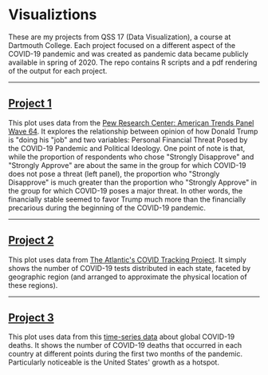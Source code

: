 # Visualiztions
These are my projects from QSS 17 (Data Visualization), a course at Dartmouth College. Each project focused on a different aspect of the COVID-19 pandemic and was created as pandemic data became publicly available in spring of 2020.
The repo contains R scripts and a pdf rendering of the output for each project.

---

## [Project 1](https://github.com/camguage/data_viz/tree/main/Project%201)

This plot uses data from the [Pew Research Center: American Trends Panel Wave 64](https://ropercenter.cornell.edu/ipoll/study/31117262). It explores the relationship between opinion of how Donald Trump is "doing his "job" and two variables: Personal Financial Threat Posed by the COVID-19 Pandemic and Political Ideology. One point of note is that, while the proportion of respondents who chose "Strongly Disapprove" and "Strongly Approve" are about the same in the group for which COVID-19 does not pose a threat (left panel), the proportion who "Strongly Disapprove" is much greater than the proportion who "Strongly Approve" in the group for which COVID-19 poses a major threat. In other words, the financially stable seemed to favor Trump much more than the financially precarious during the beginning of the COVID-19 pandemic.

---

## [Project 2](https://github.com/camguage/data_viz/tree/main/Project%202)

This plot uses data from [The Atlantic's COVID Tracking Project](https://covidtracking.com/data/api). It simply shows the number of COVID-19 tests distributed in each state, faceted by geographic region (and arranged to approximate the physical location of these regions).

---

## [Project 3](https://github.com/camguage/data_viz/tree/main/Project%203)

This plot uses data from this [time-series data](https://github.com/CSSEGISandData/COVID-19/blob/master/csse_covid_19_data/csse_covid_19_time_series/time_series_covid19_deaths_global.csv) about global COVID-19 deaths. It shows the number of COVID-19 deaths that occurred in each country at different points during the first two months of the pandemic. Particularly noticeable is the United States' growth as a hotspot.
